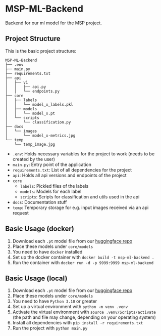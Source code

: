 # MSP-ML-Backend

Backend for our ml model for the MSP project.

## Project Structure

This is the basic project structure:

```
MSP-ML-Backend
├── .env
├── main.py
├── requirements.txt
├── api
│   ├── v1
│   │   ├── api.py
│   │   └── endpoints.py
├── core
│   ├── labels
│   │   └── model_x_labels.pkl
│   ├── models
│   │   └── model_x.pt
│   └── scripts
│       └── classification.py
├── docs
│   └── images
│       └── model_x-metrics.jpg
└── temp
    └── temp_image.jpg
```

- `.env`: Holds necessary variables for the project to work (needs to be created by the user)
- `main.py`: Entry point of the application
- `requirements.txt`: List of all dependencies for the project
- `api`: Holds all api versions and endpoints of the project
- `core`
    - `labels`: Pickled files of the labels
    - `models`: Models for each label
    - `scripts`: Scripts for classification and utils used in the api
- `docs`: Documentation stuff
- `temp`: Temporary storage for e.g. input images received via an api request

## Basic Usage (docker)

1. Download each `.pt` model file from our [huggingface repo](https://huggingface.co/topgggggg/msp-image-classification/tree/main)
2. Place these models under `core/models`
3. You need to have `docker` installed
4. Set up the docker container with `docker build -t msp-ml-backend .`
5. Run the container with `docker run -d -p 9999:9999 msp-ml-backend`

## Basic Usage (local)

1. Download each `.pt` model file from our [huggingface repo](https://huggingface.co/topgggggg/msp-image-classification/tree/main)
2. Place these models under `core/models`
3. You need to have `Python 3.10` or greater
4. Set up a virtual environment with `python -m venv .venv`
5. Activate the virtual environment with `source .venv/Scripts/activate` (the path and file may change, depending on
   your operating system)
6. Install all dependencies with `pip install -r requirements.txt`
7. Run the project with `python main.py`
